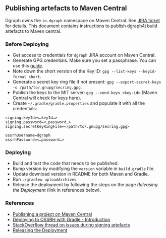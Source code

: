 ## Publishing artefacts to Maven Central

Dgraph owns the `io.dgraph` namespace on Maven Central. See [JIRA ticket][jira] for details.
This document contains instructions to publish dgraph4j build artefacts to Maven central.

[jira]: https://issues.sonatype.org/browse/OSSRH-35895

### Before Deploying

* Get access to credentials for `dgraph` JIRA account on Maven Central.
* Generate GPG credentials. Make sure you set a passphrase. You can use this
[guide](https://help.github.com/en/articles/generating-a-new-gpg-key).
* Note down the short version of the Key ID: `gpg --list-keys --keyid-format short`.
* Generate a secret key ring file if not present: `gpg --export-secret-keys -o /path/to/.gnupg/secring.gpg`.
* Publish the keys to the MIT server: `gpg --send-keys <key-id>` (Maven Central will check for keys here).
* Create `~/.gradle/gradle.properties` and populate it with all the credentials:
```
signing.keyId=<…keyId…>
signing.password=<…password…>
signing.secretKeyRingFile=</path/to/.gnupg/secring.gpg>

ossrhUsername=dgraph
ossrhPassword=<…password…>
```

### Deploying
* Build and test the code that needs to be published.
* Bump version by modifying the `version` variable in `build.gradle` file.
* Update download version in README for both Maven and Gradle.
* Run `./gradlew uploadArchives`.
* Release the deployment by following the steps on the page _Releasing the Deployment_ (link in references below).

### References
* [Publishing a project on Maven Central](https://medium.com/@nmauti/publishing-a-project-on-maven-central-8106393db2c3)
* [Deploying to OSSRH with Gradle - Introduction](http://central.sonatype.org/pages/gradle.html)
* [StackOverflow thread on issues during signing artefacts](https://stackoverflow.com/questions/27936119/gradle-uploadarchives-task-unable-to-read-secret-key)
* [Releasing the Deployment](http://central.sonatype.org/pages/releasing-the-deployment.html)

